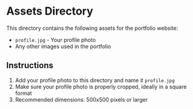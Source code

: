 # Assets Directory

This directory contains the following assets for the portfolio website:

- `profile.jpg` - Your profile photo
- Any other images used in the portfolio

## Instructions

1. Add your profile photo to this directory and name it `profile.jpg`
2. Make sure your profile photo is properly cropped, ideally in a square format
3. Recommended dimensions: 500x500 pixels or larger
